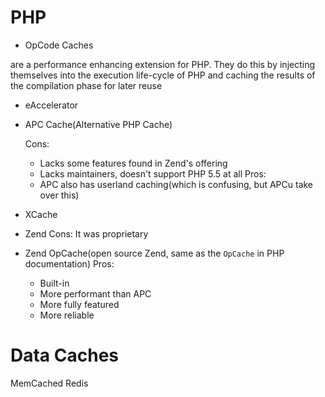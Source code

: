 # PHP

- OpCode Caches

are a performance enhancing extension for PHP. They do this by injecting themselves into the execution life-cycle of PHP and caching the results of the compilation phase for later reuse

- eAccelerator
- APC Cache(Alternative PHP Cache)

    Cons:
    - Lacks some features found in Zend's offering
    - Lacks maintainers, doesn't support PHP 5.5 at all
    Pros:
    - APC also has userland caching(which is confusing, but APCu take over this)
- XCache
- Zend
    Cons: It was proprietary
- Zend OpCache(open source Zend, same as the `OpCache` in PHP documentation)
    Pros:
    - Built-in
    - More performant than APC
    - More fully featured
    - More reliable

# Data Caches

MemCached
Redis